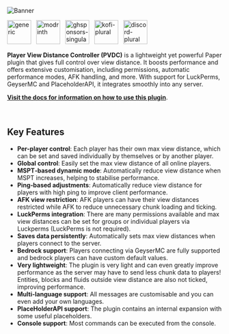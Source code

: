 ![Banner](https://i.ibb.co/p1fVk8s/Banner-min.webp)
<p>
    <a style="padding-right: 0.5rem" href="https://docs.wyzebb.dev/docs/pvdc/intro"><img alt="generic" height="56" src="https://cdn.jsdelivr.net/npm/@intergrav/devins-badges@3/assets/cozy/documentation/generic_vector.svg" /></a>
    <a style="padding-right: 0.5rem" href="https://modrinth.com/plugin/pvdc"><img alt="modrinth" height="56" src="https://cdn.jsdelivr.net/npm/@intergrav/devins-badges@3/assets/cozy/available/modrinth_vector.svg" /></a>
    <a style="padding-right: 0.5rem" href="https://github.com/sponsors/Wyzebb"><img alt="ghsponsors-singular" height="56" src="https://cdn.jsdelivr.net/npm/@intergrav/devins-badges@3/assets/cozy/donate/ghsponsors-singular_vector.svg"></a>
    <a style="padding-right: 0.5rem" href="https://ko-fi.com/wyzebb"><img alt="kofi-plural" height="56" src="https://cdn.jsdelivr.net/npm/@intergrav/devins-badges@3/assets/cozy-minimal/donate/kofi-plural_vector.svg" /></a>
    <a style="padding-right: 0.5rem" href="https://discord.gg/akbd8EPSgr"><img alt="discord-plural" height="56" src="https://cdn.jsdelivr.net/npm/@intergrav/devins-badges@3/assets/cozy-minimal/social/discord-plural_vector.svg" /></a>
</p>

**Player View Distance Controller (PVDC)** is a lightweight yet powerful Paper plugin that gives full control over view distance. It boosts performance and offers extensive customisation, including permissions, automatic performance modes, AFK handling, and more. With support for LuckPerms, GeyserMC and PlaceholderAPI, it integrates smoothly into any server.

**[Visit the docs for information on how to use this plugin](https://docs.wyzebb.dev/docs/pvdc/intro)**.

<br />

## **Key Features**
- **Per-player control**: Each player has their own max view distance, which can be set and saved individually by themselves or by another player.
- **Global control**: Easily set the max view distance of all online players.
- **MSPT‑based dynamic mode**: Automatically reduce view distance when MSPT increases, helping to stabilise performance.
- **Ping‑based adjustments**: Automatically reduce view distance for players with high ping to improve client performance.
- **AFK view restriction**: AFK players can have their view distances restricted while AFK to reduce unnecessary chunk loading and ticking.
- **LuckPerms integration**: There are many permissions available and max view distances can be set for groups or individual players via Luckperms (LuckPerms is not required).
- **Saves data persistently**: Automatically sets max view distances when players connect to the server.
- **Bedrock support**: Players connecting via GeyserMC are fully supported and bedrock players can have custom default values.
- **Very lightweight**: The plugin is very light and can even greatly improve performance as the server may have to send less chunk data to players! Entities, blocks and fluids outside view distance are also not ticked, improving performance.
- **Multi-language support**: All messages are customisable and you can even add your own languages.
- **PlaceHolderAPI support**: The plugin contains an internal expansion with some useful placeholders.
- **Console support**: Most commands can be executed from the console.